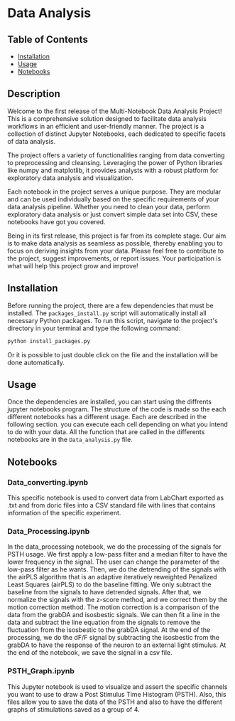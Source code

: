 # Data Analysis

## Table of Contents

- [Installation](#installation)
- [Usage](#usage)
- [Notebooks](#notebooks)


## Description

Welcome to the first release of the Multi-Notebook Data Analysis Project! This is a comprehensive solution designed to facilitate data analysis workflows in an efficient and user-friendly manner. The project is a collection of distinct Jupyter Notebooks, each dedicated to specific facets of data analysis.

The project offers a variety of functionalities ranging from data converting to preprocessing and cleansing. Leveraging the power of Python libraries like numpy and matplotlib, it provides analysts with a robust platform for exploratory data analysis and visualization.

Each notebook in the project serves a unique purpose. They are modular and can be used individually based on the specific requirements of your data analysis pipeline. Whether you need to clean your data, perform exploratory data analysis or just convert simple data set into CSV, these notebooks have got you covered.

Being in its first release, this project is far from its complete stage. Our aim is to make data analysis as seamless as possible, thereby enabling you to focus on deriving insights from your data. Please feel free to contribute to the project, suggest improvements, or report issues. Your participation is what will help this project grow and improve!

## Installation

Before running the project, there are a few dependencies that must be installed. The `packages_install.py` script will automatically install all necessary Python packages. To run this script, navigate to the project's directory in your terminal and type the following command:

```bash
python install_packages.py
```
Or it is possible to just double click on the file and the installation will be done automatically.

## Usage
Once the dependencies are installed, you can start using the diffrents jupyter notebooks program. The structure of the code is made so the each different notebooks has a different usage. Each are described in the following section. you can execute each cell depending on what you intend to do with your data. All the function that are called in the differents notebooks are in the `Data_analysis.py` file. 
<!-- Here, describe how the program is used. Include all steps necessary to use it, and any code samples if necessary. -->


## Notebooks

### Data_converting.ipynb
This specific notebook is used to convert data from LabChart exported as .txt and from doric files into a CSV standard file with lines that contains information of the specific experiment.
### Data_Processing.ipynb
In the data_processing notebook, we do the processing of the signals for PSTH usage. We first apply a low-pass filter and a median filter to have the lower frequency in the signal. The user can change the parameter of the low-pass filter as he wants. Then, we do the detrending of the signals with the airPLS algorithm that is an adaptive iteratively reweighted Penalized Least Squares (airPLS) to do the baseline fitting. We only subtract the baseline from the signals to have detrended signals. After that, we normalize the signals with the z-score method, and we correct them by the motion correction method. The motion correction is a comparison of the data from the grabDA and isosbestic signals. We can then fit a line in the data and subtract the line equation from the signals to remove the fluctuation from the isosbestic to the grabDA signal. At the end of the processing, we do the dF/F signal by subtracting the isosbestic from the grabDA to have the response of the neuron to an external light stimulus. At the end of the notebook, we save the signal in a csv file.
### PSTH_Graph.ipynb
This Jupyter notebook is used to visualize and assert the specific channels you want to use to draw a Post Stimulus Time Histogram (PSTH). Also, this files allow you to save the data of the PSTH and also to have the different graphs of stimulations saved as a group of 4.
